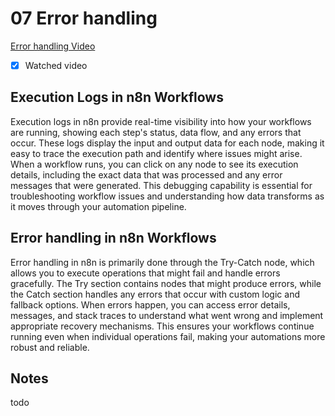 # 07 Error handling

[Error handling Video](https://www.youtube.com/watch?v=XEUVl3bbMhI&ab_channel=n8n)

- [x] Watched video

## Execution Logs in n8n Workflows

Execution logs in n8n provide real-time visibility into how your workflows are running, showing each step's status, data flow, and any errors that occur. These logs display the input and output data for each node, making it easy to trace the execution path and identify where issues might arise. When a workflow runs, you can click on any node to see its execution details, including the exact data that was processed and any error messages that were generated. This debugging capability is essential for troubleshooting workflow issues and understanding how data transforms as it moves through your automation pipeline.

## Error handling in n8n Workflows

Error handling in n8n is primarily done through the Try-Catch node, which allows you to execute operations that might fail and handle errors gracefully. The Try section contains nodes that might produce errors, while the Catch section handles any errors that occur with custom logic and fallback options. When errors happen, you can access error details, messages, and stack traces to understand what went wrong and implement appropriate recovery mechanisms. This ensures your workflows continue running even when individual operations fail, making your automations more robust and reliable.

## Notes

todo
